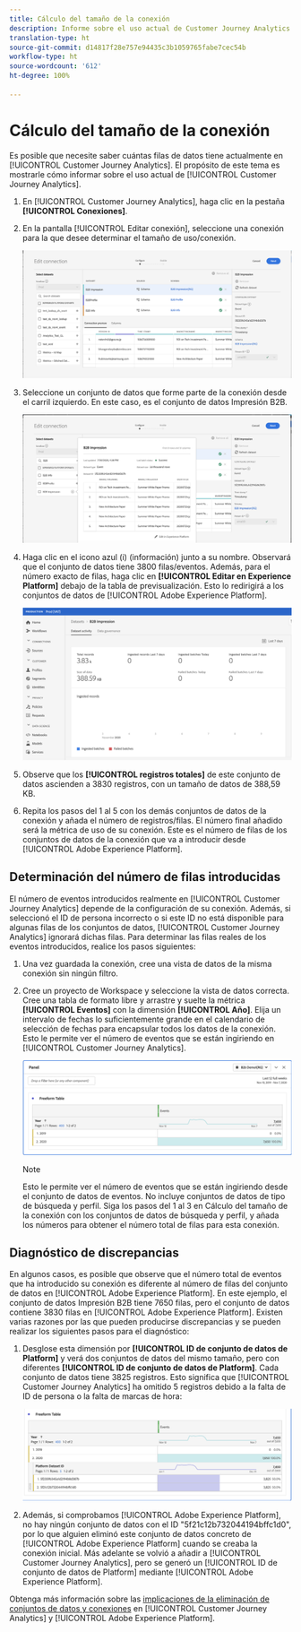 ```yaml
---
title: Cálculo del tamaño de la conexión
description: Informe sobre el uso actual de Customer Journey Analytics
translation-type: ht
source-git-commit: d14817f28e757e94435c3b1059765fabe7cec54b
workflow-type: ht
source-wordcount: '612'
ht-degree: 100%

---
```



# Cálculo del tamaño de la conexión

Es posible que necesite saber cuántas filas de datos tiene actualmente en [!UICONTROL Customer Journey Analytics]. El propósito de este tema es mostrarle cómo informar sobre el uso actual de [!UICONTROL Customer Journey Analytics].

1. En [!UICONTROL Customer Journey Analytics], haga clic en la pestaña **[!UICONTROL Conexiones]**.
1. En la pantalla [!UICONTROL Editar conexión], seleccione una conexión para la que desee determinar el tamaño de uso/conexión.

   ![Editar conexión](assets/edit-connection.png)

1. Seleccione un conjunto de datos que forme parte de la conexión desde el carril izquierdo. En este caso, es el conjunto de datos Impresión B2B.

   ![Conjunto de datos](assets/dataset.png)

1. Haga clic en el icono azul (i) (información) junto a su nombre. Observará que el conjunto de datos tiene 3800 filas/eventos. Además, para el número exacto de filas, haga clic en **[!UICONTROL Editar en Experience Platform]** debajo de la tabla de previsualización. Esto lo redirigirá a los conjuntos de datos de [!UICONTROL Adobe Experience Platform].

   ![Información del conjunto de datos de AEP](assets/data-size.png)

1. Observe que los **[!UICONTROL registros totales]** de este conjunto de datos ascienden a 3830 registros, con un tamaño de datos de 388,59 KB.

1. Repita los pasos del 1 al 5 con los demás conjuntos de datos de la conexión y añada el número de registros/filas. El número final añadido será la métrica de uso de su conexión. Este es el número de filas de los conjuntos de datos de la conexión que va a introducir desde [!UICONTROL Adobe Experience Platform].

## Determinación del número de filas introducidas

El número de eventos introducidos realmente en [!UICONTROL Customer Journey Analytics] depende de la configuración de su conexión. Además, si seleccionó el ID de persona incorrecto o si este ID no está disponible para algunas filas de los conjuntos de datos, [!UICONTROL Customer Journey Analytics] ignorará dichas filas. Para determinar las filas reales de los eventos introducidos, realice los pasos siguientes:

1. Una vez guardada la conexión, cree una vista de datos de la misma conexión sin ningún filtro.
1. Cree un proyecto de Workspace y seleccione la vista de datos correcta. Cree una tabla de formato libre y arrastre y suelte la métrica **[!UICONTROL Eventos]** con la dimensión **[!UICONTROL Año]**. Elija un intervalo de fechas lo suficientemente grande en el calendario de selección de fechas para encapsular todos los datos de la conexión. Esto le permite ver el número de eventos que se están ingiriendo en [!UICONTROL Customer Journey Analytics].

   ![Proyecto de Workspace](assets/event-number.png)

   >[!NOTE]
   >
   >Esto le permite ver el número de eventos que se están ingiriendo desde el conjunto de datos de eventos. No incluye conjuntos de datos de tipo de búsqueda y perfil. Siga los pasos del 1 al 3 en Cálculo del tamaño de la conexión con los conjuntos de datos de búsqueda y perfil, y añada los números para obtener el número total de filas para esta conexión.

## Diagnóstico de discrepancias

En algunos casos, es posible que observe que el número total de eventos que ha introducido su conexión es diferente al número de filas del conjunto de datos en [!UICONTROL Adobe Experience Platform]. En este ejemplo, el conjunto de datos Impresión B2B tiene 7650 filas, pero el conjunto de datos contiene 3830 filas en [!UICONTROL Adobe Experience Platform]. Existen varias razones por las que pueden producirse discrepancias y se pueden realizar los siguientes pasos para el diagnóstico:

1. Desglose esta dimensión por **[!UICONTROL ID de conjunto de datos de Platform]** y verá dos conjuntos de datos del mismo tamaño, pero con diferentes **[!UICONTROL ID de conjunto de datos de Platform]**. Cada conjunto de datos tiene 3825 registros. Esto significa que [!UICONTROL Customer Journey Analytics] ha omitido 5 registros debido a la falta de ID de persona o la falta de marcas de hora:

   ![Desglosar](assets/data-size2.png)

1. Además, si comprobamos [!UICONTROL Adobe Experience Platform], no hay ningún conjunto de datos con el ID &quot;5f21c12b732044194bffc1d0&quot;, por lo que alguien eliminó este conjunto de datos concreto de [!UICONTROL Adobe Experience Platform] cuando se creaba la conexión inicial. Más adelante se volvió a añadir a [!UICONTROL Customer Journey Analytics], pero se generó un [!UICONTROL ID de conjunto de datos de Platform] mediante [!UICONTROL Adobe Experience Platform].

Obtenga más información sobre las [implicaciones de la eliminación de conjuntos de datos y conexiones](https://experienceleague.adobe.com/docs/analytics-platform/using/cja-overview/cja-faq.html?lang=es-ES#implications-of-deleting-data-components) en [!UICONTROL Customer Journey Analytics] y [!UICONTROL Adobe Experience Platform].
